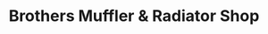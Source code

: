 ---
title: "Brothers Muffler & Radiator Shop"
url: /irving/brothers-muffler-and-radiator-shop/
shop: car repair
---